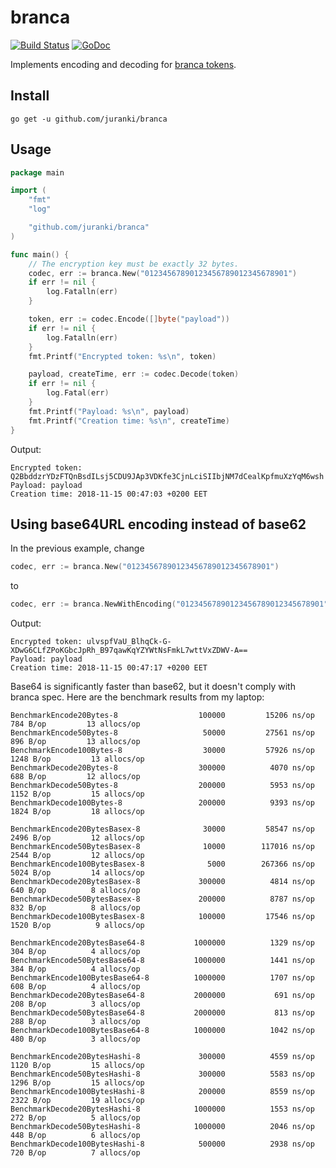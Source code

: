 # branca

[![Build Status](https://travis-ci.org/juranki/branca.svg?branch=master)](https://travis-ci.org/juranki/branca)
[![GoDoc](https://godoc.org/github.com/juranki/branca?status.svg)](https://godoc.org/github.com/juranki/branca)

Implements encoding and decoding for [branca tokens](https://github.com/tuupola/branca-spec).

## Install

```
go get -u github.com/juranki/branca
```

## Usage

```go
package main

import (
	"fmt"
	"log"

	"github.com/juranki/branca"
)

func main() {
	// The encryption key must be exactly 32 bytes.
	codec, err := branca.New("01234567890123456789012345678901")
	if err != nil {
		log.Fatalln(err)
	}

	token, err := codec.Encode([]byte("payload"))
	if err != nil {
		log.Fatalln(err)
	}
	fmt.Printf("Encrypted token: %s\n", token)

	payload, createTime, err := codec.Decode(token)
	if err != nil {
		log.Fatal(err)
	}
	fmt.Printf("Payload: %s\n", payload)
	fmt.Printf("Creation time: %s\n", createTime)
}

```

Output:
```
Encrypted token: Q2BbddzrYDzFTQnBsdILsj5CDU9JAp3VDKfe3CjnLciSIIbjNM7dCealKpfmuXzYqM6wsh
Payload: payload
Creation time: 2018-11-15 00:47:03 +0200 EET
```

## Using base64URL encoding instead of base62

In the previous example, change
```go
codec, err := branca.New("01234567890123456789012345678901")
```
to
```go
codec, err := branca.NewWithEncoding("01234567890123456789012345678901", branca.Base64URLEncoding)
```

Output:
```
Encrypted token: ulvspfVaU_BlhqCk-G-XDwG6CLfZPoKGbcJpRh_B97qawKqYZYWtNsFmkL7wttVxZDWV-A==
Payload: payload
Creation time: 2018-11-15 00:47:17 +0200 EET
```

Base64 is significantly faster than base62, but it doesn't comply with branca spec. Here 
are the benchmark results from my laptop:

```
BenchmarkEncode20Bytes-8               	  100000	     15206 ns/op	     784 B/op	      13 allocs/op
BenchmarkEncode50Bytes-8               	   50000	     27561 ns/op	     896 B/op	      13 allocs/op
BenchmarkEncode100Bytes-8              	   30000	     57926 ns/op	    1248 B/op	      13 allocs/op
BenchmarkDecode20Bytes-8               	  300000	      4070 ns/op	     688 B/op	      12 allocs/op
BenchmarkDecode50Bytes-8               	  200000	      5953 ns/op	    1152 B/op	      15 allocs/op
BenchmarkDecode100Bytes-8              	  200000	      9393 ns/op	    1824 B/op	      18 allocs/op

BenchmarkEncode20BytesBasex-8          	   30000	     58547 ns/op	    2496 B/op	      12 allocs/op
BenchmarkEncode50BytesBasex-8          	   10000	    117016 ns/op	    2544 B/op	      12 allocs/op
BenchmarkEncode100BytesBasex-8         	    5000	    267366 ns/op	    5024 B/op	      14 allocs/op
BenchmarkDecode20BytesBasex-8          	  300000	      4814 ns/op	     640 B/op	       8 allocs/op
BenchmarkDecode50BytesBasex-8          	  200000	      8787 ns/op	     832 B/op	       8 allocs/op
BenchmarkDecode100BytesBasex-8         	  100000	     17546 ns/op	    1520 B/op	       9 allocs/op

BenchmarkEncode20BytesBase64-8         	 1000000	      1329 ns/op	     304 B/op	       4 allocs/op
BenchmarkEncode50BytesBase64-8         	 1000000	      1441 ns/op	     384 B/op	       4 allocs/op
BenchmarkEncode100BytesBase64-8        	 1000000	      1707 ns/op	     608 B/op	       4 allocs/op
BenchmarkDecode20BytesBase64-8         	 2000000	       691 ns/op	     208 B/op	       3 allocs/op
BenchmarkDecode50BytesBase64-8         	 2000000	       813 ns/op	     288 B/op	       3 allocs/op
BenchmarkDecode100BytesBase64-8        	 1000000	      1042 ns/op	     480 B/op	       3 allocs/op

BenchmarkEncode20BytesHashi-8          	  300000	      4559 ns/op	    1120 B/op	      15 allocs/op
BenchmarkEncode50BytesHashi-8          	  300000	      5583 ns/op	    1296 B/op	      15 allocs/op
BenchmarkEncode100BytesHashi-8         	  200000	      8559 ns/op	    2322 B/op	      19 allocs/op
BenchmarkDecode20BytesHashi-8          	 1000000	      1553 ns/op	     272 B/op	       5 allocs/op
BenchmarkDecode50BytesHashi-8          	 1000000	      2046 ns/op	     448 B/op	       6 allocs/op
BenchmarkDecode100BytesHashi-8         	  500000	      2938 ns/op	     720 B/op	       7 allocs/op
```